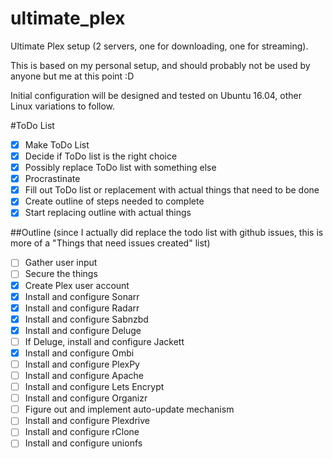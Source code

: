 # ultimate_plex
Ultimate Plex setup (2 servers, one for downloading, one for streaming).

This is based on my personal setup, and should probably not be used by anyone but me at this point :D

Initial configuration will be designed and tested on Ubuntu 16.04, other Linux variations to follow.

#ToDo List
- [x] Make ToDo List
- [x] Decide if ToDo list is the right choice
- [x] Possibly replace ToDo list with something else
- [x] Procrastinate
- [x] Fill out ToDo list or replacement with actual things that need to be done
- [x] Create outline of steps needed to complete
- [x] Start replacing outline with actual things

##Outline (since I actually did replace the todo list with github issues, this is more of a "Things that need issues created" list)
- [ ] Gather user input
- [ ] Secure the things
- [x] Create Plex user account
- [x] Install and configure Sonarr
- [x] Install and configure Radarr
- [x] Install and configure Sabnzbd
- [x] Install and configure Deluge
- [ ] If Deluge, install and configure Jackett
- [x] Install and configure Ombi
- [ ] Install and configure PlexPy
- [ ] Install and configure Apache
- [ ] Install and configure Lets Encrypt
- [ ] Install and configure Organizr
- [ ] Figure out and implement auto-update mechanism
- [ ] Install and configure Plexdrive
- [ ] Install and configure rClone
- [ ] Install and configure unionfs
